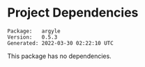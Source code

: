 # Project Dependencies
    Package:   argyle
    Version:   0.5.3
    Generated: 2022-03-30 02:22:10 UTC

This package has no dependencies.
